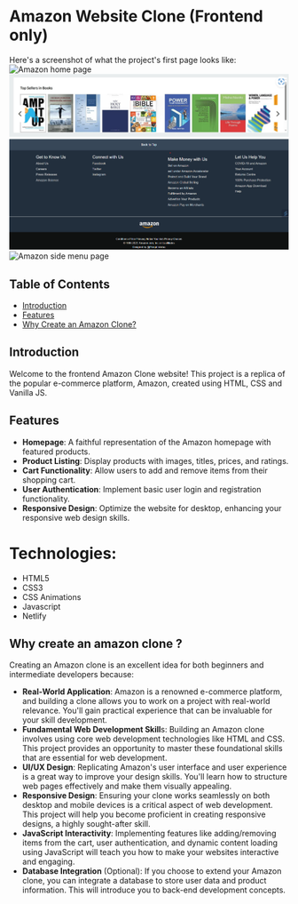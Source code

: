 # Amazon Website Clone (Frontend only)
Here's a screenshot of what the project's first page looks like:
<img src="https://github.com/Priyamvada/Amazon-Clone-HtmlCssJS/blob/main/images/Output-1.jpeg" alt="Amazon home page" />
<img src="src.png" alt="Amazon side menu page" />
<img src="out1.png" alt="Amazon side menu page" />
<img src="https://github.com/Priyamvada/Amazon-Clone-HtmlCssJS/blob/main/images/Output-3.jpeg" alt="Amazon side menu page" />


## Table of Contents

- [Introduction](#introduction)
- [Features](#features)
- [Why Create an Amazon Clone?](#why-create-an-amazon-clone)

## Introduction

Welcome to the frontend Amazon Clone website! This project is a replica of the popular e-commerce platform, Amazon, created using HTML, CSS and Vanilla JS. 

## Features

- **Homepage**: A faithful representation of the Amazon homepage with featured products.
- **Product Listing**: Display products with images, titles, prices, and ratings.
- **Cart Functionality**: Allow users to add and remove items from their shopping cart.
- **User Authentication**: Implement basic user login and registration functionality.
- **Responsive Design**: Optimize the website for desktop, enhancing your responsive web design skills.


# Technologies:
* HTML5
* CSS3
* CSS Animations
* Javascript
* Netlify

## Why create an amazon clone ?
Creating an Amazon clone is an excellent idea for both beginners and intermediate developers because:
- **Real-World Application**: Amazon is a renowned e-commerce platform, and building a clone allows you to work on a project with real-world relevance. You'll gain practical experience that can be invaluable for your skill development.
- **Fundamental Web Development Skill**s: Building an Amazon clone involves using core web development technologies like HTML and CSS. This project provides an opportunity to master these foundational skills that are essential for web development.
- **UI/UX Design**: Replicating Amazon's user interface and user experience is a great way to improve your design skills. You'll learn how to structure web pages effectively and make them visually appealing.
- **Responsive Design**: Ensuring your clone works seamlessly on both desktop and mobile devices is a critical aspect of web development. This project will help you become proficient in creating responsive designs, a highly sought-after skill.
- **JavaScript Interactivity**: Implementing features like adding/removing items from the cart, user authentication, and dynamic content loading using JavaScript will teach you how to make your websites interactive and engaging.
- **Database Integration** (Optional): If you choose to extend your Amazon clone, you can integrate a database to store user data and product information. This will introduce you to back-end development concepts.
